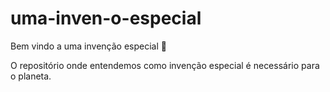 # uma-inven-o-especial

Bem vindo a uma invenção especial :tada:

O repositório onde entendemos como invenção especial é necessário para o planeta.